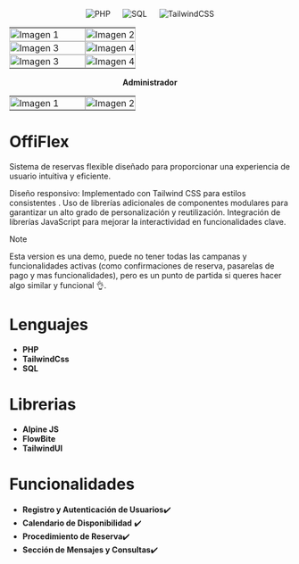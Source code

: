 <p align="center">
   <a> 
    <img alt="PHP" src="https://img.shields.io/badge/PHP%20-%23777BB4.svg?logo=php&logoColor=white">
  </a>
    &emsp;
  <a> 
    <img alt="SQL" src="https://img.shields.io/badge/SQL%20-%2300758F.svg?logo=sqlite&logoColor=white">
  </a>
      &emsp;
    <a>
    <img alt="TailwindCSS" src="https://img.shields.io/badge/TailwindCSS%20-%2306B6D4.svg?logo=tailwindcss&logoColor=white"/>
  </a>
</p>

<table>
  <tr>
    <td style="padding: 0; width: 60%;"><img src="https://github.com/user-attachments/assets/c1c3bd68-3367-4383-9c4b-fd4bd4e691c2" alt="Imagen 1" style="width: 100%; height: auto; object-fit: cover;"></td>
    <td style="padding: 0; width: 60%;"><img src="https://github.com/user-attachments/assets/69e79ffa-69e2-467f-b70d-723316eed0dc" alt="Imagen 2" style="width: 100%; height: auto; object-fit: cover;"></td>
  </tr>
  <tr>
    <td style="padding: 0; width: 60%;"><img src="https://github.com/user-attachments/assets/5fb95789-fc50-4727-9855-99b84c19828c" alt="Imagen 3" style="width: 100%; height: auto; object-fit: cover;"></td>
    <td style="padding: 0; width: 60%;"><img src="https://github.com/user-attachments/assets/da3f2c06-7967-4c23-a082-a19352e5780b" alt="Imagen 4" style="width: 100%; height: auto; object-fit: cover;"></td>
  </tr>
   <tr>
    <td style="padding: 0; width: 60%;"><img src="https://github.com/user-attachments/assets/13e9b8ed-3a9d-4d7c-ad2e-195faa2a4724" alt="Imagen 3" style="width: 100%; height: auto; object-fit: cover;"></td>
    <td style="padding: 0; width: 60%;"><img src="https://github.com/user-attachments/assets/c05e6157-4774-476e-9340-38b26936e12e" alt="Imagen 4" style="width: 100%; height: auto; object-fit: cover;"></td>
  </tr>
</table>
<p align="center">
<strong>Administrador</strong> 
</p>  
<table>
    <tr>
    <td style="padding: 0; width: 60%;"><img src="https://github.com/user-attachments/assets/597b1997-c0da-452b-8b5a-e3e1420bf423" alt="Imagen 1" style="width: 100%; height: auto; object-fit: cover;"></td>
    <td style="padding: 0; width: 60%;"><img src="https://github.com/user-attachments/assets/6aa15363-925d-4758-b4e2-157b2c390ae0" alt="Imagen 2" style="width: 100%; height: auto; object-fit: cover;"></td>
  </tr>
</table>

# OffiFlex
Sistema de reservas flexible diseñado para proporcionar una experiencia de usuario intuitiva y eficiente.

Diseño responsivo: Implementado con Tailwind CSS para estilos consistentes .
Uso de librerías adicionales de componentes modulares para garantizar un alto grado de personalización y reutilización.
Integración de librerías JavaScript para mejorar la interactividad en funcionalidades clave.

> [!NOTE]
> Esta version es una demo, puede no tener todas las campanas y funcionalidades activas (como confirmaciones de reserva, pasarelas de pago y mas funcionalidades), pero es un punto de partida si queres hacer algo similar
y funcional 👌. 
# Lenguajes
- **PHP**
- **TailwindCss**
-  **SQL**
# Librerias
- **Alpine JS**
- **FlowBite**
- **TailwindUI**
# Funcionalidades 
- **Registro y Autenticación de Usuarios**✔️
- **Calendario de Disponibilidad** ✔️
- **Procedimiento de Reserva**✔️
- **Sección de Mensajes y Consultas**✔️



